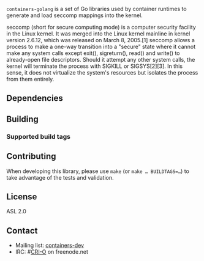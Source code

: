 `containers-golang` is a set of Go libraries used by container runtimes to generate and load seccomp mappings into the kernel.

seccomp (short for secure computing mode) is a computer security facility in the Linux kernel. It was merged into the Linux kernel mainline in kernel version 2.6.12, which was released on March 8, 2005.[1] seccomp allows a process to make a one-way transition into a "secure" state where it cannot make any system calls except exit(), sigreturn(), read() and write() to already-open file descriptors. Should it attempt any other system calls, the kernel will terminate the process with SIGKILL or SIGSYS[2][3]. In this sense, it does not virtualize the system's resources but isolates the process from them entirely.

## Dependencies

## Building

### Supported build tags

## Contributing

When developing this library, please use `make` (or `make … BUILDTAGS=…`) to take advantage of the tests and validation.

## License

ASL 2.0

## Contact

- Mailing list: [containers-dev](https://groups.google.com/forum/?hl=en#!forum/containers-dev)
- IRC: #[CRI-O](irc://irc.freenode.net:6667/#cri-o) on freenode.net
